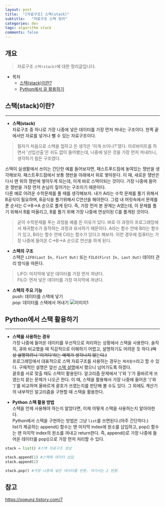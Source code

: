 ```yaml
---
layout: post
title:  "[자료구조] 스택(stack)"
subtitle:   "자료구조 스택 정리"
categories: dev
tags: algorithm stack
comments: false
---
```


## 개요
> 자료구조 `스택(stack)`에 대한 정리글입니다.

- 목차
	- [스택(stack)이란?](#스택stack이란) 
  - [Python에서 큐 활용하기](#python에서-큐-활용하기)

## 스택(stack)이란?
---

* __스택(stack)__  
자료구조 중 하나로 가장 나중에 넣은 데이터를 가장 먼저 꺼내는 구조이다. 한쪽 끝에서만 자료를 넣거나 뺄 수 있는 자료구조이다.  
> 필자가 처음으로 스택을 접하고 든 생각은 '이게 쓰이나?'였다. 아르바이트를 하면서 '선입선출'은 쉬도 없이 들어봤는데, 나중에 넣은 것을 가장 먼저 꺼내라니, 생각하기 힘든 구조였다.

스택이 실생활에서 쓰이는 간단한 예를 들어보자면, 패스트푸드점에 놓여있는 쟁반을 생각해보자. 패스트푸드점에서 보통 쟁반을 아래에서 위로 쌓아둔다. 이 때, 새로운 쟁반은 다시 맨 위의 쟁반에 쌓아두게 되는데, 이게 바로 스택이되는 것이다. 가장 나중에 들어온 쟁반을 가장 먼저 손님이 짚어가는 구조이기 때문이다.  
다른 예로 어려운 수학문제를 풀 때를 생각해보자. 내가 A라는 수학 문제를 풀기 위해서 B공식이 필요하며, B공식을 풀기위해서 C연산을 해야한다. 그럼 내 머릿속에서 문제를 푼 순서는 C->B->A 순으로 풀게 된다. 즉, 가장 먼저 본 문제는 A였는데, 이 문제를 풀기 위해서 B를 떠올리고, B를 풀기 위해 가장 나중에 연상이된 C를 풀게된 것이다.  
> 굳이 수학문제를 푸는 과정을 예를 든 이유가 있다. 바로 이 과정이 프로그래밍에서 재귀함수가 동작하는 과정과 유사하기 때문이다. A라는 함수 안에 B라는 함수가 있고, B라는 함수 안에 C라는 함수가 있다고 해보자. 이런 경우에 컴퓨터는 가장 나중에 들어온 C->B->A 순으로 연산을 하게 된다.  

* __스택의 구조__  
스택은 `LIFO(Last In, Fisrt Out)` 또는 `FILO(First In, Last Out)` 데이터 관리 방식을 따른다.
> LIFO: 마지막에 넣은 데이터를 가장 먼저 꺼낸다.  
> FILO: 먼저 넣은 데이터를 가장 마지막에 꺼낸다. 

  - __스택의 주요 기능__  
  push: 데이터를 스택에 넣기  
  pop: 데이터를 스택에서 꺼내기
![이미지1](https://jsim6342.github.io/assets/img/dev/algorithm/2021-04-14-dev-algorithm-stack-picture1.png)


## Python에서 스택 활용하기
---

* __스택을 사용하는 경우__    
가장 나중에 들어온 데이터를 우선적으로 처리하는 상황에서 스택을 사용한다. 솔직히, 큐와 비교했을 때 직감적으로 이해하기 어렵고, 설명하기도 어려운 듯 하다.~~(막상 설명하려니 '이거다'라는 예제가 생각나지 않는다.)~~  
프로그래밍애서 대표적으로 스택 자료구조를 사용하는 경우는 `재귀함수`라고 할 수 있다. 구체적인 설명은 앞선 [스택 설명](#스택stack이란)에서 했으니 넘어가도록 하겠다.  
괄호를 서로 맞출 때도 스택이 활용된다. 알고리즘 문제에서 '('와 ')'가 올바르게 쓰였는지 묻는 문제가 나오곤 한다. 이 때, 스택을 활용해서 가장 나중에 들어온 '('와 ')'를 비교하며 올바르게 괄호가 쓰였는지를 판단해 볼 수도 있다. 
그 외에도 계산기의 내부적인 알고리즘을 구현할 때 스택을 활용한다. 

* __Python 스택 활용 방법__  
스택을 언제 사용해야 하는지 알았다면, 이제 어떻게 스택을 사용하는지 알아야한다.  
Python에서 스택을 구현하는 방법은 그냥 `list`를 쓰면된다.(아주 간단하다.)  
list가 제공하는 append() 함수는 맨 마지막 index에 원소를 삽입하고, pop() 함수는 맨 마지막 index의 원소를 꺼내고 return한다. 즉, append()로 가장 나중에 들어온 데이터를 pop()으로 가장 먼저 처리할 수 있다.   

```python
stack = list() #스택 자료구조 생성

stack.append(1) #스택에 데이터 삽입
stack.append(2)

stack.pop() #가장 나중에 넣은 데이터를 반환. 여기서는 2 반환.
```


## 참고

<https://ooeunz.tistory.com/7>
